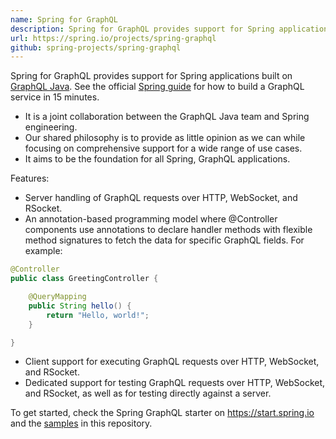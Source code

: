 ```yaml
---
name: Spring for GraphQL
description: Spring for GraphQL provides support for Spring applications built on GraphQL Java.
url: https://spring.io/projects/spring-graphql
github: spring-projects/spring-graphql
---
```

Spring for GraphQL provides support for Spring applications built on
[GraphQL Java](https://www.graphql-java.com/). See the official [Spring guide](https://spring.io/guides/gs/graphql-server/) for how to build a GraphQL service in 15 minutes.

* It is a joint collaboration between the GraphQL Java team and Spring engineering.
* Our shared philosophy is to provide as little opinion as we can while focusing on comprehensive support for a wide range of use cases.
* It aims to be the foundation for all Spring, GraphQL applications.

Features:

* Server handling of GraphQL requests over HTTP, WebSocket, and RSocket.
* An annotation-based programming model where @Controller components use annotations to declare handler methods with flexible method signatures to fetch the data for specific GraphQL fields. For example:

```java
@Controller
public class GreetingController {

    @QueryMapping
    public String hello() {
        return "Hello, world!";
    }

}
```

* Client support for executing GraphQL requests over HTTP, WebSocket, and RSocket.
* Dedicated support for testing GraphQL requests over HTTP, WebSocket, and RSocket, as well as for testing directly against a server.

To get started, check the Spring GraphQL starter on https://start.spring.io and the
[samples](https://docs.spring.io/spring-graphql/docs/current/reference/html/#samples) in this repository.
